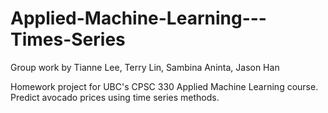 # Applied-Machine-Learning---Times-Series

Group work by Tianne Lee, Terry Lin, Sambina Aninta, Jason Han

Homework project for UBC's CPSC 330 Applied Machine Learning course. Predict avocado prices using time series methods. 
